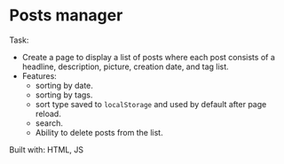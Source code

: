 # Posts manager
Task: 
- Create a page to display a list of posts where each post consists of a headline, description, picture, creation date, and tag list.
- Features:
    - sorting by date.
    - sorting by tags.
    - sort type saved to `localStorage` and used by default after page reload.
    - search.
    - Ability to delete posts from the list.


Built with: HTML, JS
